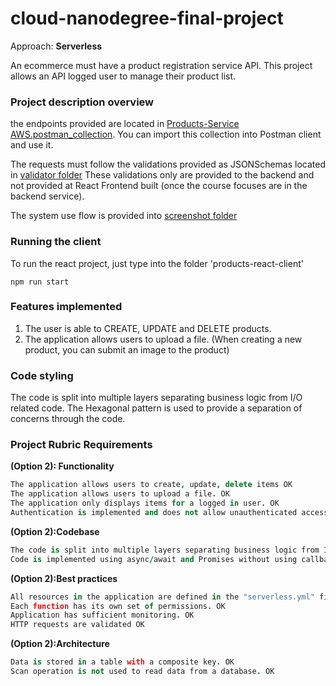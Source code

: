 # cloud-nanodegree-final-project
Approach: __Serverless__

An ecommerce must have a product registration service API.
This project allows an API logged user to manage their product list.

### Project description overview 

the endpoints provided are located in [Products-Service AWS.postman_collection](https://github.com/fthiagomedeiros/cloud-nanodegree-final-project/blob/dev/docs/screenshots/Products-Service%20AWS.postman_collection.json).
You can import this collection into Postman client and use it.

The requests must follow the validations provided as JSONSchemas located in [validator folder](https://github.com/fthiagomedeiros/cloud-nanodegree-final-project/tree/dev/docs/screenshots/products-service/validator)
These validations only are provided to the backend and not provided at React Frontend built (once the course focuses are in the backend service).

The system use flow is provided into [screenshot folder](https://github.com/fthiagomedeiros/cloud-nanodegree-final-project/tree/master/screenshots)


### Running the client

To run the react project, just type into the folder 'products-react-client'
```node
npm run start
``` 


### Features implemented

1. The user is able to CREATE, UPDATE and DELETE products.
2. The application allows users to upload a file. (When creating a new product, you can submit an image to the product)

### Code styling

The code is split into multiple layers separating business logic from I/O related code.
The Hexagonal pattern is used to provide a separation of concerns through the code.


### Project Rubric Requirements

__(Option 2): Functionality__


```coffeescript
The application allows users to create, update, delete items OK
The application allows users to upload a file. OK
The application only displays items for a logged in user. OK
Authentication is implemented and does not allow unauthenticated access. OK
```

__(Option 2):Codebase__

```coffeescript
The code is split into multiple layers separating business logic from I/O related code. OK
Code is implemented using async/await and Promises without using callbacks. OK
```

__(Option 2):Best practices__

```coffeescript
All resources in the application are defined in the "serverless.yml" file OK
Each function has its own set of permissions. OK
Application has sufficient monitoring. OK
HTTP requests are validated OK
```

__(Option 2):Architecture__

```coffeescript
Data is stored in a table with a composite key. OK
Scan operation is not used to read data from a database. OK
```

